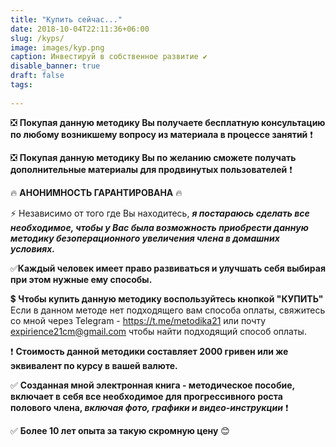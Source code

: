 ```yaml
---
title: "Купить сейчас..."
date: 2018-10-04T22:11:36+06:00
slug: /kyps/
image: images/kyp.png
caption: Инвестируй в собственное развитие ✔
disable_banner: true
draft: false
tags:
   
---
```

❎ **Покупая данную методику Вы получаете бесплатную консультацию по любому возникшему вопросу из материала в процессе занятий** ❗

❎ **Покупая данную методику Вы по желанию сможете получать дополнительные материалы для продвинутых пользователей** ❗

🔥 **АНОНИМНОСТЬ ГАРАНТИРОВАНА** 🔥


⚡ Независимо от того где Вы находитесь, ***я постараюсь сделать все необходимое, чтобы у Вас была возможность приобрести данную методику безоперационного увеличения члена в домашних условиях.*** 

✅**Каждый человек имеет право развиваться и улучшать себя выбирая при этом нужные ему способы.**

💲 **Чтобы купить данную методику воспользуйтесь кнопкой "КУПИТЬ"**
Если в данном методе нет подходящего вам способа оплаты, свяжитесь со мной через Telegram - https://t.me/metodika21 или почту expirience21cm@gmail.com чтобы найти подходящий способ оплаты.

❗   **Стоимость данной методики составляет 2000 гривен или же эквивалент по курсу в вашей валюте.**

✅  **Созданная мной электронная книга - методическое пособие, включает в себя все необходимое для прогрессивного роста полового члена,  _включая фото, графики и видео-инструкции_**  ❗

✅  **Более 10 лет опыта за такую скромную цену**  😊